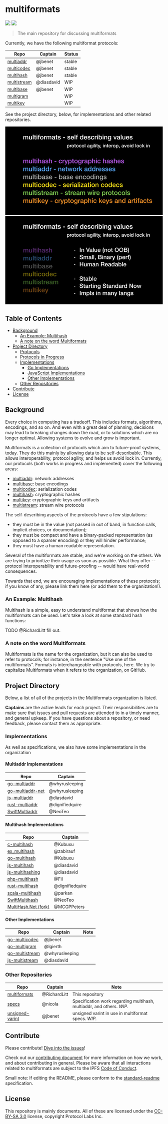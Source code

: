 # multiformats

[![](https://img.shields.io/badge/made%20by-Protocol%20Labs-blue.svg?style=flat-square)](http://ipn.io)
[![](https://img.shields.io/badge/freenode-%23ipfs-blue.svg?style=flat-square)](http://webchat.freenode.net/?channels=%23ipfs)

> The main repository for discussing multiformats

Currently, we have the following multiformat protocols:

| Repo | Captain | Status |
|------|---------|--------|
| [multiaddr](https://github.com/multiformats/multiaddr)| @jbenet | stable |
| [multicodec](https://github.com/multiformats/multicodec)| @jbenet | stable |
| [multihash](https://github.com/multiformats/multihash)| @jbenet | stable |
| [multistream](https://github.com/multiformats/multistream)| @diasdavid | WIP |
| [multibase](https://github.com/multiformats/multibase) | @jbenet | WIP |
| [multigram](https://github.com/ipfs/specs/pull/123) | | WIP |
| [multikey](https://github.com/ipfs/specs/issues/58) | | WIP |

See the project directory, below, for implementations and other related repositories.

![](img/multiformats.001.jpg)
![](img/multiformats.002.jpg)

## Table of Contents

- [Background](#background)
  - [An Example: Multihash](#an-example-multihash)
  - [A note on the word Multiformats](#a-note-on-the-word-multiformats)
- [Project Directory](#project-directory)
  - [Protocols](#protocols)
  - [Protocols in Progress](#protocols-in-progress)
  - [Implementations](#implementations)
    - [Go Implementations](#go-implementations)
    - [JavaScript Implementations](#javascript-implementations)
    - [Other Implementations](#other-implementations)
  - [Other Repositories](#other-repositories)
- [Contribute](#contribute)
- [License](#license)

## Background

Every choice in computing has a tradeoff. This includes formats, algorithms, encodings, and so on. And even with a great deal of planning, decisions may lead to breaking changes down the road, or to solutions which are no longer optimal. Allowing systems to evolve and grow is important.

Multiformats is a collection of protocols which aim to future-proof systems, today. They do this mainly by allowing data to be self-describable. This allows interoperability, protocol agility, and helps us avoid lock in. Currently, our protocols (both works in progress and implemented) cover the following areas:

- [multiaddr](https://github.com/multiformats/multiaddr): network addresses
- [multibase](https://github.com/multiformats/multibase): base encodings
- [multicodec](https://github.com/multiformats/multicodec): serialization codes
- [multihash](https://github.com/multiformats/multihash): cryptographic hashes
- [multikey](https://github.com/ipfs/specs/issues/58): cryptographic keys and artifacts
- [multistream](https://github.com/multiformats/multistream): stream wire protocols

The self-describing aspects of the protocols have a few stipulations:

- they must be in the value (not passed in out of band, in function calls, implicit choices, or documentation);
- they must be compact and have a binary-packed representation (as opposed to a sparser encoding) or they will hinder performance;
- they must have a human readable representation.

Several of the multiformats are stable, and we're working on the others. We are trying to prioritize their usage as soon as possible. What they offer -- protocol interoperability and future-proofing --  would have real-world consequences.

Towards that end, we are encouraging implementations of these protocols; if you know of any, please link them here (or add them to the organization!).

### An Example: Multihash

Multihash is a simple, easy to understand multiformat that shows how the multiformats can be used. Let's take a look at some standard hash functions:

TODO @RichardLitt fill out.

### A note on the word Multiformats

Multiformats is the name for the organization, but it can also be used to refer to protocols; for instance, in the sentence "Use one of the multiformats". Formats is interchangeable with protocols, here. We try to capitalize Multiformats when it refers to the organization, on GitHub.

## Project Directory

Below, a list of all of the projects in the Multiformats organization is listed.

**Captains** are the active leads for each project. Their responsibilities are to make sure that issues and pull requests are attended to in a timely manner, and general upkeep. If you have questions about a repository, or need feedback, please contact them as appropriate.

### Implementations

As well as specifications, we also have some implementations in the organization

#### Multiaddr Implementations

| Repo | Captain |
|------|-------------------|
| [go-multiaddr](https://github.com/multiformats/go-multiaddr)| @whyrusleeping |
| [go-multiaddr-net](https://github.com/multiformats/go-multiaddr-net)| @whyrusleeping |
| [js-multiaddr](https://github.com/multiformats/js-multiaddr)| @diasdavid |
| [rust-multiaddr](https://github.com/multiformats/rust-multiaddr)| @dignifiedquire | |
| [SwiftMultiaddr](https://github.com/multiformats/SwiftMultiaddr)| @NeoTeo | |

#### Multihash Implementations

| Repo | Captain |
|------|-------------------|
| [c-multihash](https://github.com/multiformats/c-multihash) | @Kubuxu | _Only parsing and encoding, and not hashing._ |
| [ex_multihash](https://github.com/multiformats/ex_multihash)| @zabirauf | |
| [go-multihash](https://github.com/multiformats/go-multihash)| @Kubuxu |
| [js-multihash](https://github.com/multiformats/js-multihash)| @diasdavid |
| [js-multihashing](https://github.com/multiformats/js-multihashing)| @diasdavid |
| [php-multihash](https://github.com/multiformats/php-multihash)| @Fil | |
| [rust-multihash](https://github.com/multiformats/rust-multihash)| @dignifiedquire | |
| [scala-multihash](https://github.com/multiformats/scala-multihash)| @parkan | |
| [SwiftMultihash](https://github.com/multiformats/SwiftMultihash)| @NeoTeo | |
| [MultiHash.Net (fork)](https://github.com/multiformats/MultiHash.Net)| @MCGPPeters | |

#### Other Implementations

| Repo | Captain | Note |
|------|---------|------|
| [go-multicodec](https://github.com/multiformats/go-multicodec)| @jbenet |
| [go-multigram](https://github.com/multiformats/go-multigram)| @lgierth |
| [go-multistream](https://github.com/multiformats/go-multistream)| @whyrusleeping |
| [js-multistream](https://github.com/multiformats/js-multistream)| @diasdavid |

### Other Repositories

| Repo | Captain | Note |
|------|---------|------|
| [multiformats](https://github.com/multiformats/multiformats)| @RichardLitt | This repository |
| [specs](https://github.com/multiformats/specs)| @nicola | Specification work regarding multihash, multiaddr, and others. _WIP._ |
| [unsigned-varint](https://github.com/multiformats/unsigned-varint) | @jbenet | unsigned varint in use in multiformat specs. _WIP._ |

## Contribute

Please contribute! [Dive into the issues](https://github.com/multiformats/multiformats/issues)!

Check out our [contributing document](contributing.md) for more information on how we work, and about contributing in general. Please be aware that all interactions related to multiformats are subject to the IPFS [Code of Conduct](https://github.com/ipfs/community/blob/master/code-of-conduct.md).

Small note: If editing the README, please conform to the [standard-readme](https://github.com/RichardLitt/standard-readme) specification.

## License

This repository is mainly documents. All of these are licensed under the [CC-BY-SA 3.0](https://ipfs.io/ipfs/QmVreNvKsQmQZ83T86cWSjPu2vR3yZHGPm5jnxFuunEB9u) license, copyright Protocol Labs Inc.

